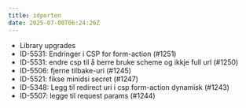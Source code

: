 ```yaml
---
title: idporten
date: 2025-07-08T06:24:26Z
---
```

- Library upgrades
- ID-5531: Endringer i CSP for form-action (#1251)
- ID-5531: endre csp til å berre bruke scheme og ikkje full url (#1250)
- ID-5506: fjerne tilbake-uri (#1245)
- ID-5521: fikse minidsi secret (#1247)
- ID-5348: Legg til redirect uri i csp form-action dynamisk (#1243)
- ID-5507: legge til request params (#1244)

